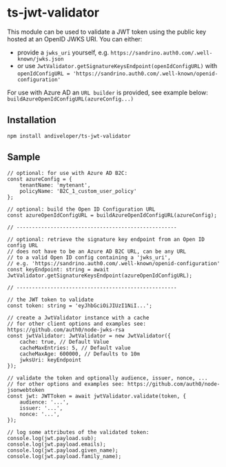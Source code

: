 # ts-jwt-validator

This module can be used to validate a JWT token using the public key hosted at an OpenID JWKS URI. You can either:

- provide a `jwks_uri` yourself, e.g. `https://sandrino.auth0.com/.well-known/jwks.json`
- or use `JwtValidator.getSignatureKeysEndpoint(openIdConfigURL)`
  with `openIdConfigURL = 'https://sandrino.auth0.com/.well-known/openid-configuration'`

For use with Azure AD an `URL builder` is provided, see example below: `buildAzureOpenIdConfigURL(azureConfig...)`

## Installation

`npm install andiveloper/ts-jwt-validator`

## Sample

```
// optional: for use with Azure AD B2C:
const azureConfig = {
    tenantName: 'mytenant',
    policyName: 'B2C_1_custom_user_policy'
};

// optional: build the Open ID Configuration URL
const azureOpenIdConfigURL = buildAzureOpenIdConfigURL(azureConfig);

// ----------------------------------------------------

// optional: retrieve the signature key endpoint from an Open ID config URL 
// does not have to be an Azure AD B2C URL, can be any URL
// to a valid Open ID config containing a 'jwks_uri', 
// e.g. 'https://sandrino.auth0.com/.well-known/openid-configuration'
const keyEndpoint: string = await JwtValidator.getSignatureKeysEndpoint(azureOpenIdConfigURL);

// ----------------------------------------------------

// the JWT token to validate
const token: string = 'eyJhbGciOiJIUzI1NiI...';

// create a JwtValidator instance with a cache
// for other client options and examples see: https://github.com/auth0/node-jwks-rsa
const jwtValidator: JwtValidator = new JwtValidator({
    cache: true, // Default Value
    cacheMaxEntries: 5, // Default value
    cacheMaxAge: 600000, // Defaults to 10m
    jwksUri: keyEndpoint
});

// validate the token and optionally audience, issuer, nonce, ...
// for other options and examples see: https://github.com/auth0/node-jsonwebtoken
const jwt: JWTToken = await jwtValidator.validate(token, {
    audience: '...',
    issuer: '...',
    nonce: '...',
});

// log some attributes of the validated token:
console.log(jwt.payload.sub);
console.log(jwt.payload.emails);
console.log(jwt.payload.given_name);
console.log(jwt.payload.family_name);
```
